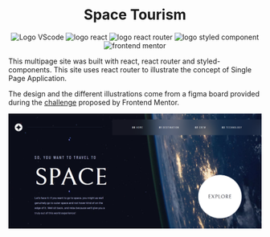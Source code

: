 <h1 align="center">Space Tourism</h1>

<p align="center">
    <img src="https://img.shields.io/badge/Visual_Studio_Code-0078D4?style=for-the-badge&logo=visual%20studio%20code&logoColor=white" alt="Logo VScode">
    <img src="https://img.shields.io/badge/React-20232A?style=for-the-badge&logo=react&logoColor=61DAFB" alt="logo react">
    <img src="https://img.shields.io/badge/React_Router_6-CA4245?style=for-the-badge&logo=react+router&logoColor=FFFFFF" alt="logo react router">
    <img src="https://img.shields.io/badge/Styled_Components-DB7093?style=for-the-badge&logo=styled-components&logoColor=FFFFFF" alt="logo styled component">
    <img src="https://img.shields.io/badge/Frontend_Mentor-5C2D91?style=for-the-badge&logoColor=white&logo=Frontend-Mentor&logoColor=white" alt="frontend mentor"/>
</p>

This multipage site was built with react, react router and styled-components. This site uses react router to illustrate the concept of Single Page Application. 

The design and the different illustrations come from a figma board provided during the [challenge](https://www.frontendmentor.io/challenges/space-tourism-multipage-website-gRWj1URZ3) proposed by Frontend Mentor. 

![Space Tourism](src/assets/img/readme.png)
